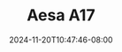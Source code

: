 --- 
title: "Aesa A17"
description: "nonton bokep Aesa A17     terbaru"
date: 2024-11-20T10:47:46-08:00
file_code: "czemzqre8r6t"
draft: false
cover: "5jk519q2l11enefq.jpg"
tags: ["Aesa", "bokep-indo", "bokep-viral", "bokep-ig"]
length: 65
fld_id: "1483208"
foldername: "Aesa"
categories: ["Aesa"]
views: 0
---